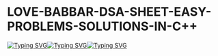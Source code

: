 # LOVE-BABBAR-DSA-SHEET-EASY-PROBLEMS-SOLUTIONS-IN-C++

[![Typing SVG](https://readme-typing-svg.herokuapp.com?font=smallcap&color=FF0404&lines=%E1%B4%9B%CA%9C%C9%AA%EA%9C%B1+%CA%80%E1%B4%87%E1%B4%98%E1%B4%8F%EA%9C%B1%C9%AA%E1%B4%9B%E1%B4%8F%CA%80%CA%8F+%E1%B4%84%E1%B4%8F%C9%B4%E1%B4%9B%E1%B4%80%C9%AA%C9%B4%EA%9C%B1+%E1%B4%87%E1%B4%80%EA%9C%B1%CA%8F+)](https://git.io/typing-svg)[![Typing SVG](https://readme-typing-svg.herokuapp.com?font=smallcap&color=FF0404&lines=+%E1%B4%9C%C9%B4%E1%B4%85%E1%B4%87%CA%80%EA%9C%B1%E1%B4%9B%E1%B4%80%C9%B4%E1%B4%85%C9%AA%C9%B4%C9%A2+%EA%9C%B1%E1%B4%8F%CA%9F%E1%B4%9C%E1%B4%9B%C9%AA%E1%B4%8F%C9%B4%EA%9C%B1+%C9%AA%C9%B4+%E1%B4%84%2B%2B+%E1%B4%8F%EA%9C%B0+%CA%9F%E1%B4%8F%E1%B4%A0%E1%B4%87+%CA%99%E1%B4%80%CA%99%CA%99%E1%B4%80%CA%80+%E1%B4%85%EA%9C%B1%E1%B4%80+%EA%9C%B1%CA%9C%E1%B4%87%E1%B4%87%E1%B4%9B+(+%E1%B4%87%E1%B4%80%EA%9C%B1%CA%8F+%E1%B4%98%CA%80%E1%B4%8F%CA%99%CA%9F%E1%B4%87%E1%B4%8D%EA%9C%B1+))](https://git.io/typing-svg)[![Typing SVG](https://readme-typing-svg.herokuapp.com?font=smallcap&color=FF0404&lines=+%CA%99%E1%B4%80%CA%99%CA%99%E1%B4%80%CA%80+%E1%B4%85%EA%9C%B1%E1%B4%80+%EA%9C%B1%CA%9C%E1%B4%87%E1%B4%87%E1%B4%9B+(+%E1%B4%87%E1%B4%80%EA%9C%B1%CA%8F+%E1%B4%98%CA%80%E1%B4%8F%CA%99%CA%9F%E1%B4%87%E1%B4%8D%EA%9C%B1+))](https://git.io/typing-svg)

